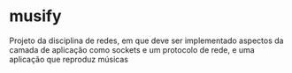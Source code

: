 # musify
Projeto da disciplina de redes, em que deve ser implementado aspectos da camada de aplicação como sockets e um protocolo de rede, e uma aplicação que reproduz músicas 
